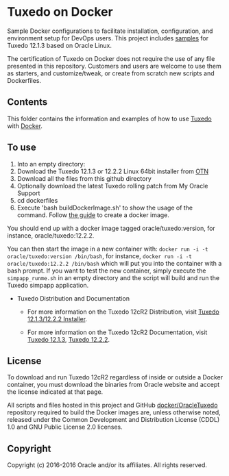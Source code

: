 Tuxedo on Docker
===============
Sample Docker configurations to facilitate installation, configuration, and environment setup for DevOps users. This project includes  [samples](samples/) for Tuxedo 12.1.3 based on Oracle Linux.

The certification of Tuxedo on Docker does not require the use of any file presented in this repository. Customers and users are welcome to use them as starters, and customize/tweak, or create from scratch new scripts and Dockerfiles.

## Contents
This folder contains the information and examples of how to use [Tuxedo](http://oracle.com/tuxedo) with [Docker](https://www.docker.com/).

## To use
1. Into an empty directory:
  1. Download the Tuxedo 12.1.3 or 12.2.2 Linux 64bit installer from [OTN](http://www.oracle.com/technetwork/middleware/tuxedo/downloads/index.html)
  2. Download all the files from this github directory
  3. Optionally download the latest Tuxedo rolling patch from My Oracle Support
2. cd dockerfiles
3. Execute 'bash buildDockerImage.sh' to show the usage of the command. Follow [the guide](./dockerfiles/README.md) to create a docker image.

You should end up with a docker image tagged oracle/tuxedo:version, for instance, oracle/tuxedo:12.2.2.

You can then start the image in a new container with:  `docker run -i -t oracle/tuxedo:version /bin/bash`, for instance, `docker run -i -t oracle/tuxedo:12.2.2 /bin/bash`
which will put you into the container with a bash prompt.  If you want to test the new container, simply execute the `simpapp_runme.sh` in an empty
directory and the script will build and run the Tuxedo simpapp application.


 * Tuxedo Distribution and Documentation
   - For more information on the Tuxedo 12cR2 Distribution, visit [Tuxedo 12.1.3/12.2.2 Installer](http://www.oracle.com/technetwork/middleware/tuxedo/downloads/index.html).

   - For more information on the Tuxedo 12cR2 Documentation, visit [Tuxedo 12.1.3](http://docs.oracle.com/cd/E53645_01/tuxedo/index.html), [Tuxedo 12.2.2](http://docs.oracle.com/cd/E72452_01/tuxedo/index.html).


## License
To download and run Tuxedo 12cR2 regardless of inside or outside a Docker container, you must download the binaries from Oracle website and accept the license indicated at that page.

All scripts and files hosted in this project and GitHub [docker/OracleTuxedo](./) repository required to build the Docker images are, unless otherwise noted, released under the Common Development and Distribution License (CDDL) 1.0 and GNU Public License 2.0 licenses.

## Copyright
Copyright (c) 2016-2016 Oracle and/or its affiliates. All rights reserved.

